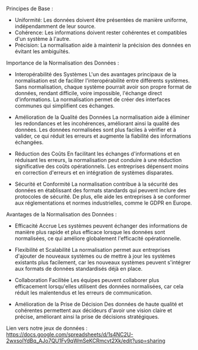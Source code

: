 Principes de Base :

- Uniformité: Les données doivent être présentées de manière uniforme, indépendamment de leur source.
- Cohérence: Les informations doivent rester cohérentes et compatibles d'un système à l'autre.
- Précision: La normalisation aide à maintenir la précision des données en évitant les ambiguïtés.

Importance de la Normalisation des Données :

- Interopérabilité des Systèmes
L'un des avantages principaux de la normalisation est de faciliter l'interopérabilité entre différents systèmes. Sans normalisation, chaque système pourrait avoir son propre format de données, rendant difficile, voire impossible, l'échange direct d'informations. La normalisation permet de créer des interfaces communes qui simplifient ces échanges.

- Amélioration de la Qualité des Données
La normalisation aide à éliminer les redondances et les incohérences, améliorant ainsi la qualité des données. Les données normalisées sont plus faciles à vérifier et à valider, ce qui réduit les erreurs et augmente la fiabilité des informations échangées.

- Réduction des Coûts
En facilitant les échanges d'informations et en réduisant les erreurs, la normalisation peut conduire à une réduction significative des coûts opérationnels. Les entreprises dépensent moins en correction d'erreurs et en intégration de systèmes disparates.

- Sécurité et Conformité
La normalisation contribue à la sécurité des données en établissant des formats standards qui peuvent inclure des protocoles de sécurité. De plus, elle aide les entreprises à se conformer aux réglementations et normes industrielles, comme le GDPR en Europe.


Avantages de la Normalisation des Données :

- Efficacité Accrue
Les systèmes peuvent échanger des informations de manière plus rapide et plus efficace lorsque les données sont normalisées, ce qui améliore globalement l'efficacité opérationnelle.

- Flexibilité et Scalabilité
La normalisation permet aux entreprises d'ajouter de nouveaux systèmes ou de mettre à jour les systèmes existants plus facilement, car les nouveaux systèmes peuvent s'intégrer aux formats de données standardisés déjà en place.

- Collaboration Facilitée
Les équipes peuvent collaborer plus efficacement lorsqu'elles utilisent des données normalisées, car cela réduit les malentendus et les erreurs de communication.

- Amélioration de la Prise de Décision
Des données de haute qualité et cohérentes permettent aux décideurs d'avoir une vision claire et précise, améliorant ainsi la prise de décisions stratégiques.

Lien vers notre jeux de données : https://docs.google.com/spreadsheets/d/1s4NC2U-2wxsolYdBq_AJo7QU1Fv9qWmSeKCRmcvt2Xk/edit?usp=sharing
